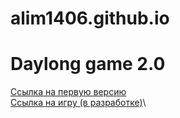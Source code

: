 # alim1406.github.io
# Daylong game 2.0
[Ссылка на первую версию](https://scratch.mit.edu/projects/285751534/)\
[Ссылка на игру (в разработке)](alim1406.github.io/daylong)\
